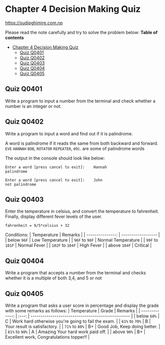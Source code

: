 # Chapter 4 Decision Making Quiz
https://sudipghimire.com.np

Please read the note carefully and try to solve the problem below:
**Table of contents**
- [Chapter 4 Decision Making Quiz](#chapter-4-decision-making-quiz)
  - [Quiz Q0401](#quiz-q0401)
  - [Quiz Q0402](#quiz-q0402)
  - [Quiz Q0403](#quiz-q0403)
  - [Quiz Q0404](#quiz-q0404)
  - [Quiz Q0405](#quiz-q0405)

## Quiz Q0401
Write a program to input a number from the terminal and check whether a number is an integer or not.


## Quiz Q0402
Write a program to input a word and find out if it is palindrome.

A word is palindrome if it reads the same from both backward and forward. `EVE` `HANNAH` `BOB`, `ROTATOR` `REPEATER`, etc. are some of palindrome words

The output in the console should look like below:
```
Enter a word [press cancel to exit]:    Hannah
palindrome

Enter a word [press cancel to exit]:    John
not palindrome
```


## Quiz Q0403
Enter the temperature in celsius, and convert the temperature to fahrenheit. Finally, display different fever levels of the user.

`fahrenheit = 9/5*celsius + 32`

Conditions:
|      Temperature | Remarks            |
| ---------------: | ------------------ |
|      below `96F` | Low Temperature    |
|   `96F` to `98F` | Normal Temperature |
|  `99F` to `101F` | Normal Fever       |
| `102F` to `104F` | High Fever         |
|     above `104F` | Critical           |



## Quiz Q0404
Write a program that accepts a number from the terminal and checks whether it is a multiple of both 3,4, and 5 or not


## Quiz Q0405
Write a program that asks a user score in percentage and display the grade with some remarks as follows:
|    Temperature | Grade  | Remarks                                            |
| -------------: | :---:  | -------------------------------------------------- |
|    below `60%` |   C    | Work hard otherwise you're going to fail the exam. |
| `61%` to `70%` |   B    | Your result is satisfactory.                       |
| `71%` to `80%` |   B+   | Good Job, Keep doing better.                       |
| `81%` to `90%` |   A    | Amazing Your hard work paid off.                   |
|    above `90%` |   B+   | Excellent work, Congratulations topper!!           |


